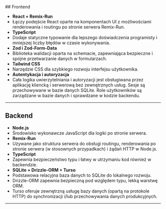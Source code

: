 <tech-stack>
## Frontend

- **React + Remix-Run**
- Łączy podejście React oparte na komponentach UI z możliwościami renderowania i routingu po stronie serwera Remix-Run.
- **TypeScript**
- Dodaje statyczne typowanie dla lepszego doświadczenia programisty i mniejszej liczby błędów w czasie wykonywania.
- **Zod i Zod-Form-Data**
- Biblioteka walidacji oparta na schemacie, zapewniająca bezpieczne i spójne przetwarzanie danych w formularzach.
- **Tailwind CSS**
- Narzędzie CSS dla szybkiego rozwoju interfejsu użytkownika.
- **Autentykacja i autoryzacja**
- Cała logika uwierzytelniania i autoryzacji jest obsługiwana przez aplikację kliencką i serwerową bez zewnętrznych usług. Sesje są przechowywane w bazie danych SQLite. Role użytkowników są zarządzane w bazie danych i sprawdzane w kodzie backendu.
---

## Backend

- **Node.js**
- Środowisko wykonawcze JavaScript dla logiki po stronie serwera.
- **Remix-Run**
- Używane jako struktura serwera do obsługi routingu, renderowania po stronie serwera (w stosownych przypadkach) i żądań HTTP w Node.js.
- **TypeScript**
- Zapewnia bezpieczeństwo typu i łatwy w utrzymaniu kod również w backendzie.
- **SQLite + Drizzle-ORM + Turso**
- Podstawowa relacyjna baza danych to SQLite do lokalnego rozwoju.
- Drizzle-ORM zapewnia bezpieczną pod względem typu, lekką warstwę ORM.
- Turso oferuje zewnętrzną usługę bazy danych (opartą na protokole HTTP) do synchronizacji i/lub przechowywania danych produkcyjnych.

---

<tech-stack>